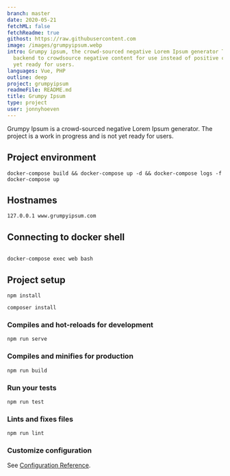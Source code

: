 ```yaml
---
branch: master
date: 2020-05-21
fetchML: false
fetchReadme: true
githost: https://raw.githubusercontent.com
image: /images/grumpyipsum.webp
intro: Grumpy ipsum, the crowd-sourced negative Lorem Ipsum generator This web project uses vue frontend with a laravel/eloquent
  backend to crowdsource negative content for use instead of positive content. The project is a work in progress and is not
  yet ready for users.
languages: Vue, PHP
outline: deep
project: grumpyipsum
readmeFile: README.md
title: Grumpy Ipsum
type: project
user: jonnyhoeven
---
```

<script setup>
 import ArticleItem from '/components/ArticleItem.vue';
 import ArticleFooter from '/components/ArticleFooter.vue';
</script>
<ArticleItem :frontmatter="$frontmatter"/>

Grumpy Ipsum is a crowd-sourced negative Lorem Ipsum generator. The project is a work in progress and is not yet ready for users. 

## Project environment
```
docker-compose build && docker-compose up -d && docker-compose logs -f
docker-compose up
```

## Hostnames
```
127.0.0.1 www.grumpyipsum.com
```


## Connecting to docker shell
```

docker-compose exec web bash
```

## Project setup
```
npm install
```

```
composer install
```


### Compiles and hot-reloads for development
```
npm run serve
```

### Compiles and minifies for production
```
npm run build
```

### Run your tests
```
npm run test
```

### Lints and fixes files
```
npm run lint
```

### Customize configuration
See [Configuration Reference](https://cli.vuejs.org/config/).


<ArticleFooter :frontmatter="$frontmatter"/>
